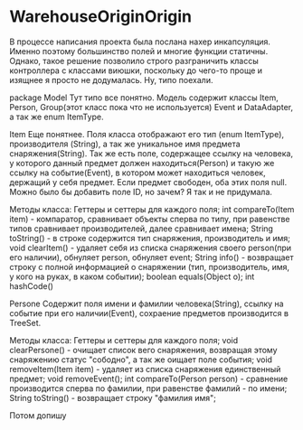 # WarehouseOriginOrigin
В процессе написания проекта была послана нахер инкапсуляция.
Именно поэтому большинство полей и многие функции статичны. Однако, такое решение позволило строго разграничить классы контроллера
с классами виюшки, поскольку до чего-то проще и изящнее я просто не додумалась.
Ну, типо поехали.

package Model
Тут типо все понятно. Модель содержит классы Item, Person, Group(этот класс пока что не используется) Event и DataAdapter, 
а так же enum ItemType.

Item
Еще понятнее. Поля класса отображают его тип (enum ItemType), производителя (String), а так же уникальное имя предмета снаряжения(String).
Так же есть поле, содержащее ссылку на человека, у которого данный предмет должен находиться(Person) и такую же ссылку на событие(Event),
в котором может находиться человек, держащий у себя предмет. Если предмет свободен, оба этих поля null.
Можно было бы добавить поле ID, но зачем? Я так и не придумала.

Методы класса:
Геттеры и сеттеры для каждого поля;
int compareTo(Item item) - компаратор, сравнивает объекты сперва по типу, при равенстве типов сравнивает производителей, 
далее сравнивает имена;
String toString() - в строке содержится тип снаряжения, производитель и имя;
void clearItem() - удаляет себя из списка снаряжения своего person(при его наличии), обнуляет person, обнуляет event;
String info() - возвращает строку с полной информацией о снаряжении (тип, производитель, имя, у кого на руках, в каком событии);
boolean equals(Object o);
int hashCode()

Persone
Содержит поля имени и фамилии человека(String), ссылку на событие при его наличии(Event), сохраение предметов производится в 
TreeSet<Items>.

Методы класса:
Геттеры и сеттеры для каждого поля;
void clearPersone() - очищает список вего снаряжения, возвращая этому снаряжению статус "сободно", а так же оищает поле события;
void removeItem(Item item) - удаляет из списка снаряжения единственный предмет;
void removeEvent();
int compareTo(Person person) - сравнение производится сперва по фамилии, при равенстве фамилий - по имени;
String toString() - возвращает строку "фамилия имя";

Потом допишу
